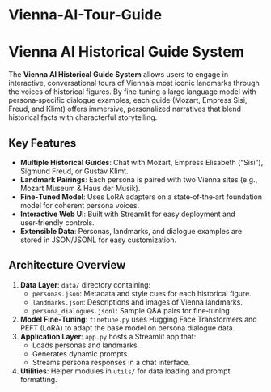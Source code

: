 # Vienna-AI-Tour-Guide

# Vienna AI Historical Guide System

The **Vienna AI Historical Guide System** allows users to engage in interactive, conversational tours of Vienna’s most iconic landmarks through the voices of historical figures. By fine‑tuning a large language model with persona‑specific dialogue examples, each guide (Mozart, Empress Sisi, Freud, and Klimt) offers immersive, personalized narratives that blend historical facts with characterful storytelling.

## Key Features
- **Multiple Historical Guides**: Chat with Mozart, Empress Elisabeth (“Sisi”), Sigmund Freud, or Gustav Klimt.
- **Landmark Pairings**: Each persona is paired with two Vienna sites (e.g., Mozart Museum & Haus der Musik).
- **Fine‑Tuned Model**: Uses LoRA adapters on a state‑of‑the‑art foundation model for coherent persona voices.
- **Interactive Web UI**: Built with Streamlit for easy deployment and user‑friendly controls.
- **Extensible Data**: Personas, landmarks, and dialogue examples are stored in JSON/JSONL for easy customization.

## Architecture Overview
1. **Data Layer**: `data/` directory containing:
   - `personas.json`: Metadata and style cues for each historical figure.
   - `landmarks.json`: Descriptions and images of Vienna landmarks.
   - `persona_dialogues.jsonl`: Sample Q&A pairs for fine‑tuning.
2. **Model Fine‑Tuning**: `finetune.py` uses Hugging Face Transformers and PEFT (LoRA) to adapt the base model on persona dialogue data.
3. **Application Layer**: `app.py` hosts a Streamlit app that:
   - Loads personas and landmarks.
   - Generates dynamic prompts.
   - Streams persona responses in a chat interface.
4. **Utilities**: Helper modules in `utils/` for data loading and prompt formatting.
